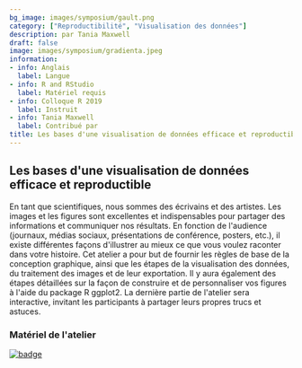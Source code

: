 ```yaml
---
bg_image: images/symposium/gault.png
category: ["Reproductibilité", "Visualisation des données"]
description: par Tania Maxwell
draft: false
image: images/symposium/gradienta.jpeg
information:
- info: Anglais
  label: Langue
- info: R and RStudio
  label: Matériel requis
- info: Colloque R 2019
  label: Instruit
- info: Tania Maxwell
  label: Contribué par
title: Les bases d'une visualisation de données efficace et reproductible
---
```


## Les bases d'une visualisation de données efficace et reproductible

En tant que scientifiques, nous sommes des écrivains et des artistes. Les images et les figures sont excellentes et indispensables pour partager des informations et communiquer nos résultats. En fonction de l'audience (journaux, médias sociaux, présentations de conférence, posters, etc.), il existe différentes façons d'illustrer au mieux ce que vous voulez raconter dans votre histoire. Cet atelier a pour but de fournir les règles de base de la conception graphique, ainsi que les étapes de la visualisation des données, du traitement des images et de leur exportation. Il y aura également des étapes détaillées sur la façon de construire et de personnaliser vos figures à l'aide du package R ggplot2. La dernière partie de l'atelier sera interactive, invitant les participants à partager leurs propres trucs et astuces.

### Matériel de l'atelier

[![badge](https://img.shields.io/static/v1?style=for-the-badge&label=Présentation&message=Ouvrir&color=BF616A)](https://github.com/QCBSRworkshops/QCBSRworkshops.github.io/blob/main/static/data/Maxwell_data_visualization_2019.pdf)